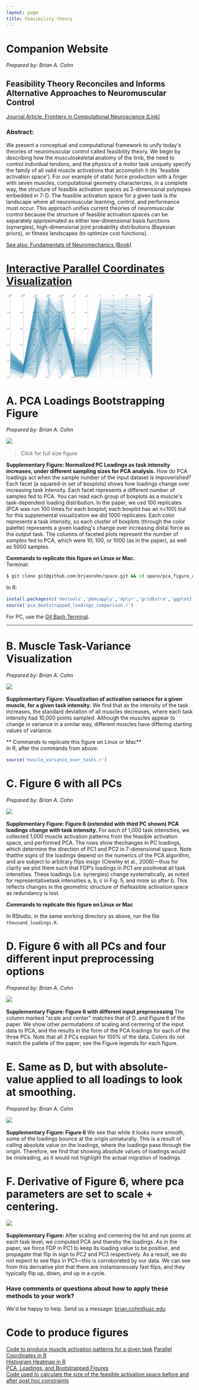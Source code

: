 ```yaml
---
layout: page
title: Feasibility theory
---
```

# Companion Website
*Prepared by: Brian A. Cohn*

## Feasibility Theory Reconciles and Informs Alternative Approaches to Neuromuscular Control 
[Journal Article, Frontiers in Computational Neuroscience (Link)](https://valerolab.org/Papers/cohn_feasibility_theory_2018.pdf)
### **Abstract:**
We present a conceptual and computational framework to unify today's theories of neuromuscular control called feasibility theory.
We begin by describing how the musculoskeletal anatomy of the limb, the need to control individual tendons, and the physics of a motor task uniquely specify the family of all valid muscle activations that accomplish it (its `feasible activation space').
For our example of static force production with a finger with seven muscles, computational geometry characterizes, in a complete way, the structure of  feasible activation spaces as 3-dimensional polytopes embedded in 7-D.
The feasible activation space for a given task is _the_ landscape where all neuromuscular learning, control, and performance must occur.
This approach unifies current theories of neuromuscular control because the structure of feasible activation spaces can be separately approximated as either low-dimensional basis functions (synergies), high-dimensional joint probability distributions (Bayesian priors), or fitness landscapes (to optimize cost functions).


[See also: Fundamentals of Neuromechanics (Book)](https://valerolab.org/fundamentals/)


# [Interactive Parallel Coordinates Visualization](https://briancohn.github.io/space-parcoords/)
<img src="../../img/projects/cohn2017.gif">


# A. PCA Loadings Bootstrapping Figure
*Prepared by: Brian A. Cohn*

<a href="https://raw.githubusercontent.com/briancohn/space/master/pca_figure_code/pca_loadings_bootstrapped_formatted.jpg"><img src="https://raw.githubusercontent.com/briancohn/space/master/pca_figure_code/pca_loadings_bootstrapped_formatted.jpg"></a>

> Click for full size figure

<b>Supplementary Figure: Normalized PC Loadings as task intensity increases, under different sampling sizes for PCA analysis.</b> How do PCA loadings act when the sample number of the input dataset is impoverished? Each facet (a squared-in set of boxplots) shows how loadings change over increasing task intensity. Each facet represents a different number of samples fed to PCA. You can read each group of boxplots as a muscle's task-dependent loading distribution. In the paper, we usd 100 replicates (PCA was run 100 times for each boxplot; each boxplot has an n=100) but for this supplemental visualization we did 1000 replicates. Each color represents a task intensity, so each cluster of boxplots (through the color palette) represents a given loading's change over increasing distal force as the output task. The columns of faceted plots represent the number of *samples* fed to PCA, which were 10, 100, or 1000 (as in the paper), as well as 5000 samples.

**Commands to replicate this figure on Linux or Mac.**  
Terminal:
```bash
$ git clone git@github.com:briancohn/space.git && cd space/pca_figure_code && R
```
In R:
```r
install.packages(c('devtools','pbmcapply','dplyr','gridExtra','ggplot2'))
source('pca_bootstrapped_loadings_comparison.r')
```
For PC, use the <a href="https://gitforwindows.org/">Git Bash Terminal</a>.
________

# B. Muscle Task-Variance Visualization
*Prepared by: Brian A. Cohn*

<img src="https://raw.githubusercontent.com/briancohn/space/master/pca_figure_code/muscle_variance_over_tasks.png">

<b> Supplementary Figure: Visualization of activation variance for a given muscle, for a given task intensity.</b> We find that as the intensity of the task increases, the standard deviation of all muscles decreases, where each task intensity had 10,000 points sampled. Although the muscles appear to change in variance in a similar way, different muscles have differing starting values of variance.

** Commands to replicate this figure on Linux or Mac**  
In R, after the commands from above:
```r
source('muscle_variance_over_tasks.r')
```

# C. Figure 6 with all PCs
*Prepared by: Brian A. Cohn*

<a href="https://raw.githubusercontent.com/briancohn/space/master/pca_figure_code/pc_loadings_FDP_made_positive_all_three_PCs.jpg">
	<img src="https://raw.githubusercontent.com/briancohn/space/master/pca_figure_code/pc_loadings_FDP_made_positive_all_three_PCs.jpg">
</a>


<b> Supplementary Figure: Figure 6 (extended with third PC shown) PCA loadings change with task intensity.</b>  For each of 1,000 task intensities, we collected 1,000 muscle activation patterns from the feasible activation space, and performed PCA. The rows show thechanges in PC loadings, which determine the direction of PC1 and PC2 in 7-dimensional space. Note thatthe signs of the loadings depend on the numerics of the PCA algorithm, and are subject to arbitrary flips insign (Clewley et al., 2008)—thus for clarity we plot them such that FDP’s loadings in PC1 are positiveat all task intensities. These loadings (i.e. synergies) change systematically, as noted for representativetask intensities a, b, c in Fig. 5, and more so after b. This reflects changes in the geometric structure of thefeasible activation space as redundancy is lost.

**Commands to replicate this figure on Linux or Mac**  

In RStudio, in the same working directory as above, run the file `thousand_loadings.R`.


# D. Figure 6 with all PCs and four different input preprocessing options
*Prepared by: Brian A. Cohn*

<a href="https://raw.githubusercontent.com/briancohn/space/master/pca_figure_code/loadings_over_different_preprocessing_params.jpg">
	<img src="https://raw.githubusercontent.com/briancohn/space/master/pca_figure_code/loadings_over_different_preprocessing_params.jpg">
</a>


<b> Supplementary Figure: Figure 6 with different input preprocessing </b> The column marked "scale and center" matches that of D. and Figure 6 of the paper. We show other permutations of scaling and centering of the input data to PCA, and the results in the form of the PCA loadings for each of the three PCs. Note that all 3 PCs explain for 100% of the data. Colors do not match the pallete of the paper; see the Figure legends for each figure.

# E. Same as D, but with absolute-value applied to all loadings to look at smoothing.
*Prepared by: Brian A. Cohn*

<a href="https://raw.githubusercontent.com/briancohn/space/master/pca_figure_code/loadings_over_different_preprocessing_params_absolute_value_result.jpg">
	<img src="https://raw.githubusercontent.com/briancohn/space/master/pca_figure_code/loadings_over_different_preprocessing_params_absolute_value_result.jpg">
</a>


<b> Supplementary Figure: Figure 6 </b> We see that while it looks more smooth, some of the loadings bounce at the origin unnaturally. This is a result of calling absolute value on the loadings, where the loadings pass through the origin. Therefore, we find that showing absolute values of loadings would be misleading, as it would not highlight the actual migration of loadings.


# F. Derivative of Figure 6, where pca parameters are set to scale + centering.

<a href="https://raw.githubusercontent.com/briancohn/space/master/pca_figure_code/differential_for_centered_and_scaled.jpg">
	<img src="https://raw.githubusercontent.com/briancohn/space/master/pca_figure_code/differential_for_centered_and_scaled.jpg">
</a>


<b> Supplementary Figure: </b> After scaling and centering the hit and run points at each task level, we computed PCA and thereby the loadings. As in the paper, we force FDP in PC1 to keep its loading value to be positive, and propagate that flip in sign to PC2 and PC3 respectively. As a result, we do not expect to see flips in PC1—this is corroborated by our data. We can see from this derivative plot that there are instantaneously fast flips, and they typically flip up, down, and up in a cycle.

### Have comments or questions about how to apply these methods to your work?
We'd be happy to help. Send us a message: brian.cohn@usc.edu

# Code to produce figures  
[Code to produce muscle activation patterns for a given task](https://github.com/briancohn/space)
[Parallel Coordinates in R](https://github.com/briancohn/fig5_parcoord)  
[Histogram Heatmap in R](https://github.com/briancohn/space/blob/master/src/R/hist_heatmap.r)  
[PCA, Loadings, and Bootstrapped Figures](https://github.com/briancohn/space/tree/master/pca_figure_code)  
[Code used to calculate the size of the feasible activation space before and after post hoc constraints](https://github.com/briancohn/constraint_statistics/blob/master/main.Rmd)  
